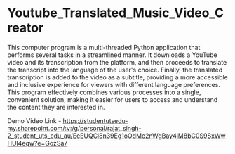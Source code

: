 # Youtube_Translated_Music_Video_Creator

This computer program is a multi-threaded Python application that performs several tasks in a streamlined manner. It downloads a YouTube video and its transcription from the platform, and then proceeds to translate the transcript into the language of the user's choice. Finally, the translated transcription is added to the video as a subtitle, providing a more accessible and inclusive experience for viewers with different language preferences. This program effectively combines various processes into a single, convenient solution, making it easier for users to access and understand the content they are interested in.

Demo Video Link - https://studentutsedu-my.sharepoint.com/:v:/g/personal/rajat_singh-2_student_uts_edu_au/EeEUQCi8n39Eg1oOdMe2nWgBay4jM8bC0S9SxWwHUl4eqw?e=GozSa7


